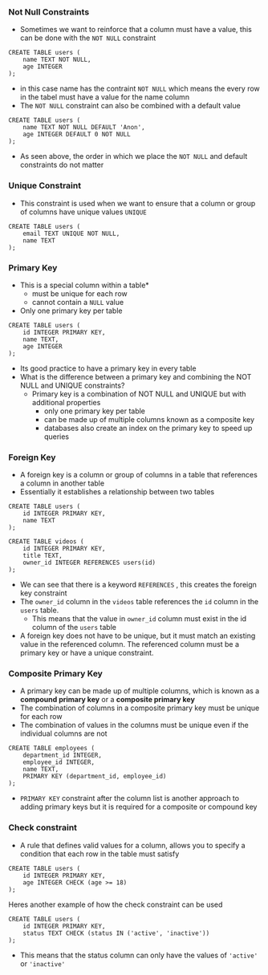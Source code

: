 ### Not Null Constraints
* Sometimes we want to reinforce that a column must have a value, this can be done with the `NOT NULL` constraint
```postgresql
CREATE TABLE users (
    name TEXT NOT NULL,
    age INTEGER
);
```
* in this case name has the contraint `NOT NULL` which means the every row in the tabel must have a value for the name column
* The `NOT NULL` constraint can also be combined with a default value
```postgresql
CREATE TABLE users ( 
	name TEXT NOT NULL DEFAULT 'Anon',
	age INTEGER DEFAULT 0 NOT NULL
);
```
* As seen above, the order in which we place the `NOT NULL` and default constraints do not matter
### Unique Constraint

* This constraint is used when we want to ensure that a column or group of columns have unique values `UNIQUE`
```postgresql
CREATE TABLE users (
    email TEXT UNIQUE NOT NULL,
    name TEXT
);
```
### Primary Key
* This is a special column within a table*
	* must be unique for each row
	* cannot contain a `NULL` value
* Only one primary key per table
```postgresql
CREATE TABLE users (
    id INTEGER PRIMARY KEY,
    name TEXT,
    age INTEGER
);
```
* Its good practice to have a primary key in every table
* What is the difference between a primary key and combining the NOT NULL and UNIQUE constraints?
	* Primary key is a combination of NOT NULL and UNIQUE but with additional properties
		* only one primary key per table
		* can be made up of multiple columns known as a composite key
		* databases also create an index on the primary key to speed up queries
### Foreign Key
* A foreign key is a column or group of columns in a table that references a column in another table
* Essentially it establishes a relationship between two tables
```postgresql
CREATE TABLE users (
    id INTEGER PRIMARY KEY,
    name TEXT
);

CREATE TABLE videos (
    id INTEGER PRIMARY KEY,
    title TEXT,
    owner_id INTEGER REFERENCES users(id)
);

```
* We can see that there is a keyword `REFERENCES` , this creates the foreign key constraint
* The `owner_id` column in the `videos` table references the  `id` column in the `users` table.
	* This means that the value in `owner_id` column must exist in the id column of the `users` table
* A foreign key does not have to be unique, but it must match an existing value in the referenced column. The referenced column must be a primary key or have a unique constraint.
### Composite Primary Key
* A primary key can be made up of multiple columns, which is known as a **compound primary key** or a **composite primary key**
* The combination of columns in a composite primary key must be unique for each row
* The combination of values in the columns must be unique even if the individual columns are not
``` postgresql
CREATE TABLE employees (
    department_id INTEGER,
    employee_id INTEGER,
    name TEXT,
    PRIMARY KEY (department_id, employee_id)
);

```
* `PRIMARY KEY` constraint after the column list is another approach to adding primary keys but it is required for a composite or compound key

### Check constraint
* A rule that defines valid values for a column, allows you to specify a condition that each row in the table must satisfy

```postgresql
CREATE TABLE users (
    id INTEGER PRIMARY KEY,
    age INTEGER CHECK (age >= 18)
);
```
Heres another example of how the check constraint can be used
```postgresql
CREATE TABLE users (
    id INTEGER PRIMARY KEY,
    status TEXT CHECK (status IN ('active', 'inactive'))
);
```
* This means that the status column can only have the values of `'active'` or `'inactive'`